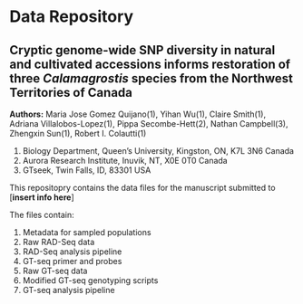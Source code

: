 # Data Repository

## Cryptic genome-wide SNP diversity in natural and cultivated accessions informs restoration of three *Calamagrostis* species from the Northwest Territories of Canada

**Authors:** Maria Jose Gomez Quijano(1), Yihan Wu(1), Claire Smith(1), Adriana Villalobos-Lopez(1), Pippa Secombe-Hett(2), Nathan Campbell(3), Zhengxin Sun(1), Robert I. Colautti(1) 

1. Biology Department, Queen’s University, Kingston, ON, K7L 3N6 Canada
2. Aurora Research Institute, Inuvik, NT, X0E 0T0 Canada
3. GTseek, Twin Falls, ID, 83301 USA


This repositopry contains the data files for the manuscript submitted to [**insert info here**]

The files contain:

1. Metadata for sampled populations
2. Raw RAD-Seq data
3. RAD-Seq analysis pipeline
4. GT-seq primer and probes
5. Raw GT-seq data
6. Modified GT-seq genotyping scripts
7. GT-seq analysis pipeline
